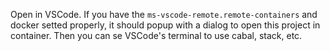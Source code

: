 Open in VSCode. If you have the `ms-vscode-remote.remote-containers` and docker setted properly, it should popup with a dialog to open this project in container. Then you can se VSCode's terminal to use cabal, stack, etc.

